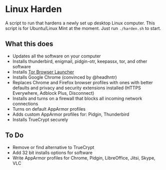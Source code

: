 # Linux Harden

A script to run that hardens a newly set up desktop Linux computer. This script is for Ubuntu/Linux Mint at the moment. Just run `./harden.sh` to start.

## What this does

* Updates all the software on your computer
* Installs thunderbird, enigmail, pidgin-otr, keepassx, tor, and other software
* Installs [Tor Browser Launcher](https://github.com/micahflee/torbrowser-launcher)
* Installs Google Chrome (convinced by @headhntr)
* Replaces Chrome and Firefox browser profiles with ones with better defaults and privacy and security extensions installed (HTTPS Everywhere, Adblock Plus, Disconnect)
* Installs and turns on a firewall that blocks all incoming network connections
* Turns on default AppArmor profiles
* Adds custom AppArmor profiles for: Pidgin, Thunderbird
* Installs TrueCrypt securely

## To Do

* Remove or find alternative to TrueCrypt
* Add 32 bit installs options for software
* Write AppArmor profiles for Chrome, Pidgin, LibreOffice, Jitsi, Skype, VLC
